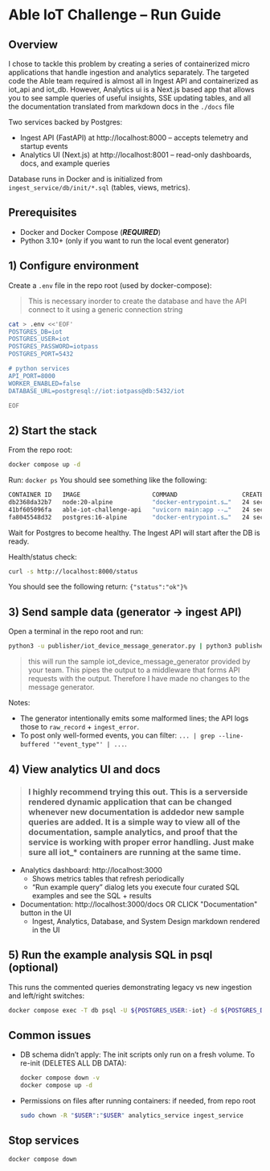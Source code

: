 # Able IoT Challenge – Run Guide

## Overview
I chose to tackle this problem by creating a series of containerized micro applications that handle ingestion and analytics separately. The targeted code the Able team required is almost all in Ingest API and containerized as iot_api and iot_db. However, Analytics ui is a Next.js based app that allows you to see sample queries of useful insights, SSE updating tables, and all the documentation translated from markdown docs in the ```./docs``` file

Two services backed by Postgres:
- Ingest API (FastAPI) at http://localhost:8000 – accepts telemetry and startup events
- Analytics UI (Next.js) at http://localhost:8001 – read-only dashboards, docs, and example queries

Database runs in Docker and is initialized from `ingest_service/db/init/*.sql` (tables, views, metrics).

## Prerequisites
- Docker and Docker Compose (***REQUIRED***)
- Python 3.10+ (only if you want to run the local event generator)

## 1) Configure environment
Create a `.env` file in the repo root (used by docker-compose):

  > This is necessary inorder to create the database and have the API connect to it using a generic connection string 

```bash
cat > .env <<'EOF'
POSTGRES_DB=iot
POSTGRES_USER=iot
POSTGRES_PASSWORD=iotpass
POSTGRES_PORT=5432

# python services
API_PORT=8000
WORKER_ENABLED=false   
DATABASE_URL=postgresql://iot:iotpass@db:5432/iot 

EOF
```

## 2) Start the stack
From the repo root:

```bash
docker compose up -d
```

Run: ``` docker ps ```
You should see something like the following: 
```bash
CONTAINER ID   IMAGE                    COMMAND                  CREATED          STATUS                    PORTS                    NAMES
db2368da32b7   node:20-alpine           "docker-entrypoint.s…"   24 seconds ago   Up 18 seconds             0.0.0.0:3000->3000/tcp   iot_analytics
41bf605096fa   able-iot-challenge-api   "uvicorn main:app --…"   24 seconds ago   Up 18 seconds             0.0.0.0:8000->8000/tcp   iot_api
fa8045548d32   postgres:16-alpine       "docker-entrypoint.s…"   24 seconds ago   Up 24 seconds (healthy)   0.0.0.0:5432->5432/tcp   iot_db
```

Wait for Postgres to become healthy. The Ingest API will start after the DB is ready.

Health/status check:
```bash
curl -s http://localhost:8000/status
```
You should see the following return: ```{"status":"ok"}%```

## 3) Send sample data (generator → ingest API)
Open a terminal in the repo root and run:

```bash
python3 -u publisher/iot_device_message_generator.py | python3 publisher/pipe_to_api.py --url http://localhost:8000/ingest --batch 1 --verbose
```
> this will run the sample iot_device_message_generator provided by your team. This pipes the output to a middleware that forms API requests with the output. Therefore I have made no changes to the message generator. 

Notes:
- The generator intentionally emits some malformed lines; the API logs those to `raw_record` + `ingest_error`.
- To post only well-formed events, you can filter: `... | grep --line-buffered '"event_type"' | ...`.

## 4) View analytics UI and docs
> ### I highly recommend trying this out. This is a serverside rendered dynamic application that can be changed whenever new documentation is addedor new sample queries are added. It is a simple way to view all of the documentation, sample analytics, and proof that the service is working with proper error handling. Just make sure all iot_* containers are running at the same time.

- Analytics dashboard: http://localhost:3000
  - Shows metrics tables that refresh periodically
  - “Run example query” dialog lets you execute four curated SQL examples and see the SQL + results
- Documentation: http://localhost:3000/docs OR CLICK "Documentation" button in the UI
  - Ingest, Analytics, Database, and System Design markdown rendered in the UI

## 5) Run the example analysis SQL in psql (optional)
This runs the commented queries demonstrating legacy vs new ingestion and left/right switches:

```bash
docker compose exec -T db psql -U ${POSTGRES_USER:-iot} -d ${POSTGRES_DB:-iot} -f ingest_service/db/queries/analysis_examples.sql
```

## Common issues
- DB schema didn’t apply: The init scripts only run on a fresh volume. To re-init (DELETES ALL DB DATA):
  ```bash
  docker compose down -v
  docker compose up -d
  ```
- Permissions on files after running containers: if needed, from repo root
  ```bash
  sudo chown -R "$USER":"$USER" analytics_service ingest_service
  ```

## Stop services
```bash
docker compose down
```
